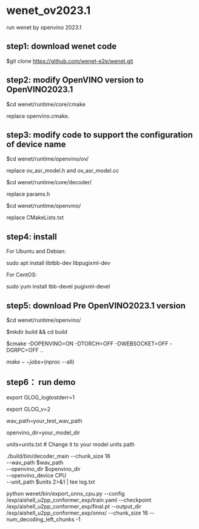 # wenet_ov2023.1
run wenet by openvino 2023.1

## step1: download wenet code
$git clone https://github.com/wenet-e2e/wenet.git

## step2: modify OpenVINO version to OpenVINO2023.1
$cd wenet/runtime/core/cmake

replace openvino.cmake.

## step3: modify code to support the configuration of device name
$cd wenet/runtime/openvino/ov/

replace ov_asr_model.h and ov_asr_model.cc


$cd wenet/runtime/core/decoder/

replace params.h


$cd wenet/runtime/openvino/

replace CMakeLists.txt


## step4: install 
 For Ubuntu and Debian:
 
sudo apt install libtbb-dev libpugixml-dev

 For CentOS:
 
sudo yum install tbb-devel pugixml-devel

## step5: download Pre OpenVINO2023.1 version
$cd wenet/runtime/openvino/

$mkdir build && cd build

$cmake -DOPENVINO=ON -DTORCH=OFF -DWEBSOCKET=OFF -DGRPC=OFF ..

$make --jobs=$(nproc --all)

## step6： run demo

export GLOG_logtostderr=1

export GLOG_v=2

wav_path=your_test_wav_path

openvino_dir=your_model_dir

units=units.txt  # Change it to your model units path

./build/bin/decoder_main --chunk_size 16 \
    --wav_path $wav_path \
    --openvino_dir $openvino_dir \
    --openvino_device CPU \
    --unit_path $units 2>&1 | tee log.txt

python wenet/bin/export_onnx_cpu.py --config /exp/aishell_u2pp_conformer_exp/train.yaml --checkpoint /exp/aishell_u2pp_conformer_exp/final.pt --output_dir /exp/aishell_u2pp_conformer_exp/onnx/ --chunk_size 16 --num_decoding_left_chunks -1
